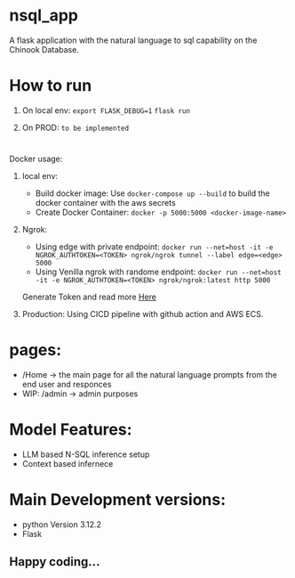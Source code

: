 # nsql_app

A flask application with the natural language to sql capability on the Chinook Database.

# How to run

 1. On local env:
        `export FLASK_DEBUG=1`
        `flask run`

 2. On PROD:
        `to be implemented`
#
Docker usage:

1. local env:
   -  Build docker image:
         Use `docker-compose up --build` to build the docker container with the aws secrets
   -  Create Docker Container:
         `docker -p 5000:5000 <docker-image-name>`

2. Ngrok:
   -  Using edge with private endpoint:
      `docker run --net=host -it -e NGROK_AUTHTOKEN=<TOKEN> ngrok/ngrok tunnel --label edge=<edge> 5000`
   -  Using Venilla ngrok with randome endpoint:
      `docker run --net=host -it -e NGROK_AUTHTOKEN=<TOKEN> ngrok/ngrok:latest http 5000`
   
   Generate Token and read more [Here](https://dashboard.ngrok.com/get-started/your-authtoken)

3. Production:
   Using CICD pipeline with github action and AWS ECS.
   
# pages:

- /Home  -> the main page for all the natural language prompts from the end user and responces
- WIP: /admin  -> admin purposes

# Model Features:

- LLM based N-SQL inference setup
- Context based infernece

# Main Development versions:

- python Version 3.12.2
- Flask


## Happy coding...
